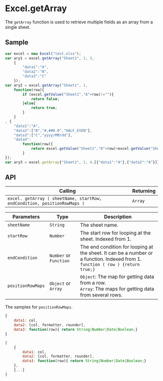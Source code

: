# Excel.getArray

The `getArray` function is used to retrieve multiple fields as an array from a single sheet.

## Sample

```javascript
var excel = new Excel("test.xlsx");
var ary1 = excel.getArray("Sheet1", 1, 3, 
	{
		"data1":"A", 
		"data2":"B", 
		"data3":"C"
	});
var ary2 = excel.getArray("Sheet1", 1, 
	function(row){
		if (excel.getValue("Sheet1","A"+row)!=""){
			return false;
		}else{
			return true;
		}
	}
, {
	"data1":"A", 
	"data2":["B","#,##0.0","HALF_EVEN"], 
	"data3":["C","yyyy/MM/dd"], 
	"data4":
		function(row){
			return excel.getValue("Sheet1","D"+row)+excel.getValue("Sheet1","E"+row);
		}
});
var ary3 = excel.getArray{"Sheet1", 1, 4,[{"data1":"A"},{"data2":"A"}]};
```

## API

| Calling | Returning |
|---|---|
| `excel. getArray ( sheetName, startRow, endCondition, positionRowMaps )` | `Array` |

| Parameters | Type | Description |
|---|---|---|
| `sheetName` | `String` | The sheet name. |
| `startRow` | `Number` | The start row for looping at the sheet. Indexed from 1. |
| `endCondition` | `Number` or `Function` | The end condition for looping at the sheet. It can be a number or a function. Indexed from 1. <br> ```function ( row ) {return true;} ``` |
| `positionRowMaps` | `Object` or `Array` | `Object`: The map for getting data from a row. <br> `Array`: The maps for getting data from several rows.  |

The samples for `positionRowMaps`.

```javascript
{
	data1: col, 
	data2: [col, formatter, rounder], 
	data3: function(row){ return String|Number|Date|Boolean;} 
} 

[
	{ 
		data1: col, 
		data2: [col, formatter, rounder], 
		data3: function(row){ return String|Number|Date|Boolean;} 
	}, 
	{...} 
] 
```
